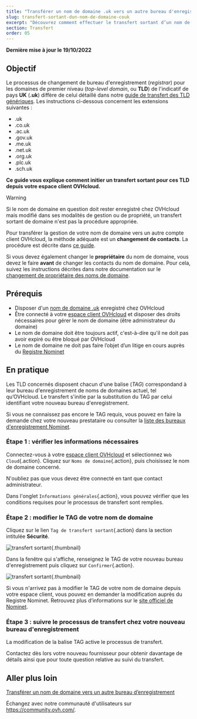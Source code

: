 ```yaml
---
title: "Transférer un nom de domaine .uk vers un autre bureau d'enregistrement"
slug: transfert-sortant-dun-nom-de-domaine-couk
excerpt: "Découvrez comment effectuer le transfert sortant d’un nom de domaine UK vers un autre registrar"
section: Transfert
order: 05
---
```


**Dernière mise à jour le 19/10/2022**

## Objectif

Le processus de changement de bureau d'enregistrement (*registrar*) pour les domaines de premier niveau (*top-level domain*, ou **TLD**) de l'indicatif de pays **UK** (**.uk**) diffère de celui détaillé dans notre [guide de transfert des TLD génériques](../transfert-sortant-dun-nom-de-domaine-generique-ou-geographique/). Les instructions ci-dessous concernent les extensions suivantes :

- .uk
- .co.uk
- .ac.uk
- .gov.uk
- .me.uk
- .net.uk
- .org.uk
- .plc.uk
- .sch.uk

**Ce guide vous explique comment initier un transfert sortant pour ces TLD depuis votre espace client OVHcloud.**

> [!warning]
>
> Si le nom de domaine en question doit rester enregistré chez OVHcloud mais modifié dans ses modalités de gestion ou de propriété, un transfert sortant de domaine n'est pas la procédure appropriée.
>
> Pour transférer la gestion de votre nom de domaine vers un autre compte client OVHcloud, la méthode adéquate est un **changement de contacts**. La procédure est décrite dans [ce guide](https://docs.ovh.com/ca/fr/customer/gestion-des-contacts/).
>
> Si vous devez également changer le **propriétaire** du nom de domaine, vous devez le faire **avant** de changer les contacts du nom de domaine. Pour cela, suivez les instructions décrites dans notre documentation sur le [changement de propriétaire des noms de domaine](https://docs.ovh.com/ca/fr/domains/changement-proprietaire-domaine/).
>

## Prérequis

- Disposer d'un [nom de domaine .uk](https://www.ovhcloud.com/fr-ca/domains/) enregistré chez OVHcloud
- Être connecté à votre [espace client OVHcloud](https://ca.ovh.com/auth/?action=gotomanager&from=https://www.ovh.com/ca/fr/&ovhSubsidiary=qc) et disposer des droits nécessaires pour gérer le nom de domaine (être administrateur du domaine)
- Le nom de domaine doit être toujours actif, c'est-à-dire qu'il ne doit pas avoir expiré ou être bloqué par OVHcloud
- Le nom de domaine ne doit pas faire l’objet d’un litige en cours auprès du [Registre Nominet](https://www.nominet.uk/)

## En pratique

Les TLD concernés disposent chacun d'une balise (*TAG*) correspondand à leur bureau d'enregistrement de noms de domaines actuel, tel qu’OVHcloud. Le transfert s'initie par la substitution du TAG par celui identifiant votre nouveau bureau d'enregistrement.

Si vous ne connaissez pas encore le TAG requis, vous pouvez en faire la demande chez votre nouveau prestataire ou consulter la [liste des bureaux d'enregistrement Nominet](https://registrars.nominet.uk/uk-namespace/registrar-agreement/list-of-registrars/).

### Étape 1 : vérifier les informations nécessaires

Connectez-vous à votre [espace client OVHcloud](https://ca.ovh.com/auth/?action=gotomanager&from=https://www.ovh.com/ca/fr/&ovhSubsidiary=qc) et sélectionnez `Web Cloud`{.action}. Cliquez sur `Noms de domaine`{.action}, puis choisissez le nom de domaine concerné.

N'oubliez pas que vous devez être connecté en tant que contact administrateur.

Dans l'onglet `Informations générales`{.action}, vous pouvez vérifier que les conditions requises pour le processus de transfert sont remplies.


### Étape 2 : modifier le TAG de votre nom de domaine

Cliquez sur le lien `Tag de transfert sortant`{.action} dans la section intitulée **Sécurité**.

![transfert sortant](images/img_4267.jpg){.thumbnail}

Dans la fenêtre qui s'affiche, renseignez le TAG de votre nouveau bureau d'enregistrement puis cliquez sur `Confirmer`{.action}.

![transfert sortant](images/img_4268.jpg){.thumbnail}

Si vous n'arrivez pas à modifier le TAG de votre nom de domaine depuis votre espace client, vous pouvez en demander la modification auprès du Registre Nominet. Retrouvez plus d’informations sur le [site officiel de Nominet](https://www.nominet.uk/domain-support/).

### Étape 3 : suivre le processus de transfert chez votre nouveau bureau d'enregistrement

La modification de la balise TAG active le processus de transfert.

Contactez dès lors votre nouveau fournisseur pour obtenir davantage de détails ainsi que pour toute question relative au suivi du transfert.

## Aller plus loin

[Transférer un nom de domaine vers un autre bureau d’enregistrement](../transfert-sortant-dun-nom-de-domaine-generique-ou-geographique/)

Échangez avec notre communauté d'utilisateurs sur <https://community.ovh.com/>.
